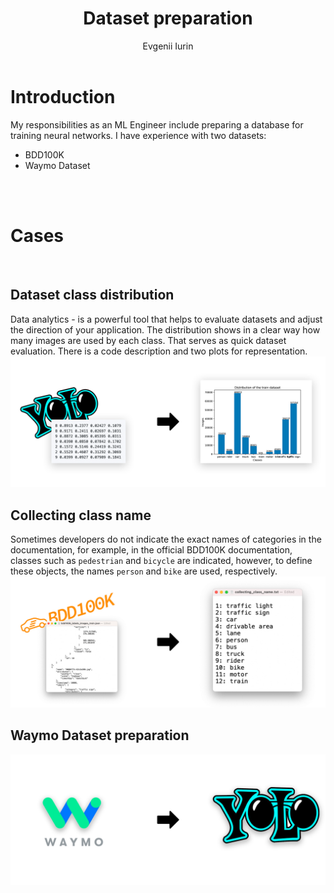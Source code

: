 <div align="center">
<h1>Dataset preparation</h1>
Evgenii Iurin
</div>

<br/>

# Introduction

My responsibilities as an ML Engineer include preparing a database for training neural networks. I have experience with two datasets:
- BDD100K
- Waymo Dataset

<br/>
<br/>


# Cases
<br/>

## Dataset class distribution
Data analytics - is a powerful tool that helps to evaluate datasets and adjust the direction of your application. The distribution shows in a clear way how many images are used by each class. That serves as quick dataset evaluation. There is a code description and two plots for representation.
<img src="Class-distribution/img/banner_distribution_YOLO.jpg" alt="Banner"/>

## Collecting class name
Sometimes developers do not indicate the exact names of categories in the documentation, for example, in the official BDD100K documentation, classes such as ```pedestrian``` and ```bicycle``` are indicated, however, to define these objects, the names ```person``` and ```bike``` are used, respectively.
<img src="Collecting-class-name/img/class_collecting.jpg" alt="Banner"/>

## Waymo Dataset preparation
<img src="Waymo-preparation/img/waymo-preparation_to_YOLO.jpg" alt="Banner"/>
